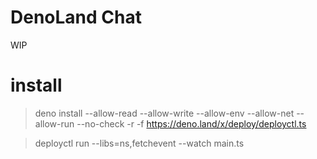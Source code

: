 # DenoLand Chat

WIP

# install

> deno install --allow-read --allow-write --allow-env --allow-net --allow-run --no-check -r -f https://deno.land/x/deploy/deployctl.ts

> deployctl run --libs=ns,fetchevent --watch main.ts